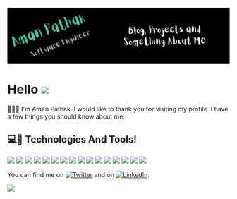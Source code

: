 [![Header](https://github.com/Aman02-github/Aman02-github/blob/main/AmanPathak.png "Header")](https://some-url.dev/)
# Hello <img src="https://raw.githubusercontent.com/MartinHeinz/MartinHeinz/master/wave.gif" width="30px">
🧑🏻‍🎓
I'm Aman Pathak. I would like to thank you for visiting my profile. I have a few things you should know about me:

## 💻🔧 Technologies And Tools!
![](https://img.shields.io/badge/DSA-blue)
![](https://img.shields.io/badge/SystemDesign-grey)
![](https://img.shields.io/badge/Code-Java-informational?style=flat&logo=java&logoColor=white&color=2bbc8a)
![](https://img.shields.io/badge/Code-SpringBoot-informational?style=flat&logo=springboot&logoColor=white&color=2bbc8a)
![](https://img.shields.io/badge/Cloud-AWS-informational?style=flat&logo=amazon-aws&logoColor=white&color=2bbc8a)
![](https://img.shields.io/badge/Code-MySQL-informational?style=flat&logo=mysql&logoColor=white&color=2bbc8a)
![](https://img.shields.io/badge/Editor-IntelliJ%20IDEA-informational?style=flat&logo=eclipse&logoColor=white&color=2cbc8b)
![](https://img.shields.io/badge/Tools-PostgreSQL-informational?style=flat&logo=postgresql&logoColor=white&color=2bbc8a)
![](https://img.shields.io/badge/Code-SpringSecurity-informational?style=flat&logo=spring&logoColor=white&color=2bbc8a)
![](https://img.shields.io/badge/Code-SpringMVC-informational?style=flat&logo=spring&logoColor=white&color=2bbc8a)
![](https://img.shields.io/badge/Code-C++-informational?style=flat&logo=c++&logoColor=white&color=2bbc8a)
![](https://img.shields.io/badge/Editor-Eclipse-informational?style=flat&logo=eclipse&logoColor=white&color=2bbc8a)
![](https://img.shields.io/badge/Editor-VSCode-informational?style=flat&logo=logo=visual-studio-code&logoColor=white&color=2bbc8a)
![](https://img.shields.io/badge/Code-Python-informational?style=flat&logo=python&logoColor=white&color=2bbc8a)
![](https://img.shields.io/badge/Code-JavaScript-informational?style=flat&logo=javascript&logoColor=white&color=2bbc8a)
![](https://img.shields.io/badge/OS-Linux-informational?style=flat&logo=linux&logoColor=white&color=2bbc8a)

You can find me on [![Twitter][1.2]][1] and on [![LinkedIn][3.2]][3].

<!-- icons with padding -->

[1.1]: http://i.imgur.com/tXSoThF.png (twitter icon with padding)
[2.1]: http://i.imgur.com/0o48UoR.png (github icon with padding)

<!-- icons without padding -->

[1.2]: http://i.imgur.com/wWzX9uB.png (twitter icon without padding)
[2.2]: http://i.imgur.com/9I6NRUm.png (github icon without padding)
[3.2]: https://raw.githubusercontent.com/MartinHeinz/MartinHeinz/master/linkedin-3-16.png (LinkedIn icon without padding)


<!-- links to your social media accounts -->

[1]: https://twitter.com/pathak05_
[2]: https://github.com/Aman02-github
[3]: https://linkedin.com/in/amanpathak05

![](https://komarev.com/ghpvc/?username=Aman02-github&color=blue)

<!--
**Aman02-github/Aman02-github** is a ✨ _special_ ✨ repository because its `README.md` (this file) appears on your GitHub profile.

Here are some ideas to get you started:

- 🔭 I’m currently working on ...
- 🌱 I’m currently learning ...
- 👯 I’m looking to collaborate on ...
- 🤔 I’m looking for help with ...
- 💬 Ask me about ...
- 📫 How to reach me: ...
- 😄 Pronouns: ...
- ⚡ Fun fact: ...
-->
